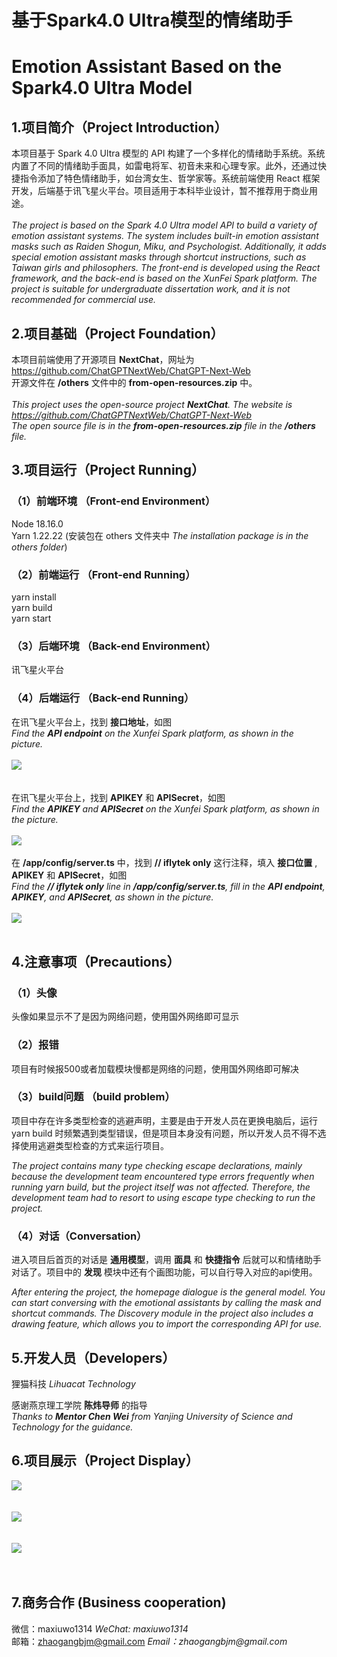 # 基于Spark4.0 Ultra模型的情绪助手
# Emotion Assistant Based on the Spark4.0 Ultra Model

## 1.项目简介（Project Introduction）
本项目基于 Spark 4.0 Ultra 模型的 API 构建了一个多样化的情绪助手系统。系统内置了不同的情绪助手面具，如雷电将军、初音未来和心理专家。此外，还通过快捷指令添加了特色情绪助手，如台湾女生、哲学家等。系统前端使用 React 框架开发，后端基于讯飞星火平台。项目适用于本科毕业设计，暂不推荐用于商业用途。
<br>
<br>
_The project is based on the Spark 4.0 Ultra model API to build a variety of emotion assistant systems. The system includes built-in emotion assistant masks such as Raiden Shogun, Miku, and Psychologist. Additionally, it adds special emotion assistant masks through shortcut instructions, such as Taiwan girls and philosophers. The front-end is developed using the React framework, and the back-end is based on the XunFei Spark platform. The project is suitable for undergraduate dissertation work, and it is not recommended for commercial use._
<br>
## 2.项目基础（Project Foundation）
本项目前端使用了开源项目 __NextChat__，网址为 https://github.com/ChatGPTNextWeb/ChatGPT-Next-Web <br>
开源文件在 __/others__ 文件中的 __from-open-resources.zip__ 中。
<br>
<br>
_This project uses the open-source project __NextChat__. The website is https://github.com/ChatGPTNextWeb/ChatGPT-Next-Web <br>
The open source file is in the __from-open-resources.zip__ file in the __/others__ file._

## 3.项目运行（Project Running）
### （1）前端环境 （Front-end Environment）
Node 18.16.0 <br>
Yarn 1.22.22 (安装包在 others 文件夹中 _The installation package is in the others folder_)

### （2）前端运行 （Front-end Running）
yarn install <br>
yarn build <br>
yarn start <br>

### （3）后端环境 （Back-end Environment）
讯飞星火平台 

### （4）后端运行 （Back-end Running）
在讯飞星火平台上，找到 __接口地址__，如图 <br>
_Find the __API endpoint__ on the Xunfei Spark platform, as shown in the picture._ <br>
<br>
<img src="/others/show1.png"/> <br>
<br>
<br>
在讯飞星火平台上，找到 __APIKEY__ 和 __APISecret__，如图 <br>
_Find the __APIKEY__ and __APISecret__ on the Xunfei Spark platform, as shown in the picture._<br>
<br>
<img src="/others/show22.png"/>
<br>
<br>
在 __/app/config/server.ts__ 中，找到 __// iflytek only__ 这行注释，填入 __接口位置__ , __APIKEY__ 和 __APISecret__，如图<br>
_Find the __// iflytek only__ line in __/app/config/server.ts__, fill in the __API endpoint__, __APIKEY__, and __APISecret__, as shown in the picture._<br>
<br>
<img src="/others/show3.png"/>
<br>
<br>
## 4.注意事项（Precautions）
### （1）头像
头像如果显示不了是因为网络问题，使用国外网络即可显示

### （2）报错
项目有时候报500或者加载模块慢都是网络的问题，使用国外网络即可解决

### （3）build问题 （build problem）
项目中存在许多类型检查的逃避声明，主要是由于开发人员在更换电脑后，运行 yarn build 时频繁遇到类型错误，但是项目本身没有问题，所以开发人员不得不选择使用逃避类型检查的方式来运行项目。

_The project contains many type checking escape declarations, mainly because the development team encountered type errors frequently when running yarn build, but the project itself was not affected. Therefore, the development team had to resort to using escape type checking to run the project._

### （4）对话（Conversation）
进入项目后首页的对话是 __通用模型__，调用 __面具__ 和 __快捷指令__ 后就可以和情绪助手对话了。项目中的 __发现__ 模块中还有个画图功能，可以自行导入对应的api使用。

_After entering the project, the homepage dialogue is the general model. You can start conversing with the emotional assistants by calling the mask and shortcut commands. The Discovery module in the project also includes a drawing feature, which allows you to import the corresponding API for use._

## 5.开发人员（Developers）
狸猫科技 _Lihuacat Technology_ 

感谢燕京理工学院 __陈炜导师__ 的指导 <br>
_Thanks to __Mentor Chen Wei__ from Yanjing University of Science and Technology for the guidance._
## 6.项目展示（Project Display）
<img src="/others/show4.png"/><br>
<br>
<br>
<img src="/others/show5.png"/><br>
<br>
<br>
<img src="/others/show6.png"/><br>
<br>
<br>
## 7.商务合作 (Business cooperation)
微信：maxiuwo1314     _WeChat: maxiuwo1314_ <br>
邮箱：zhaogangbjm@gmail.com     _Email：zhaogangbjm@gmail.com_
